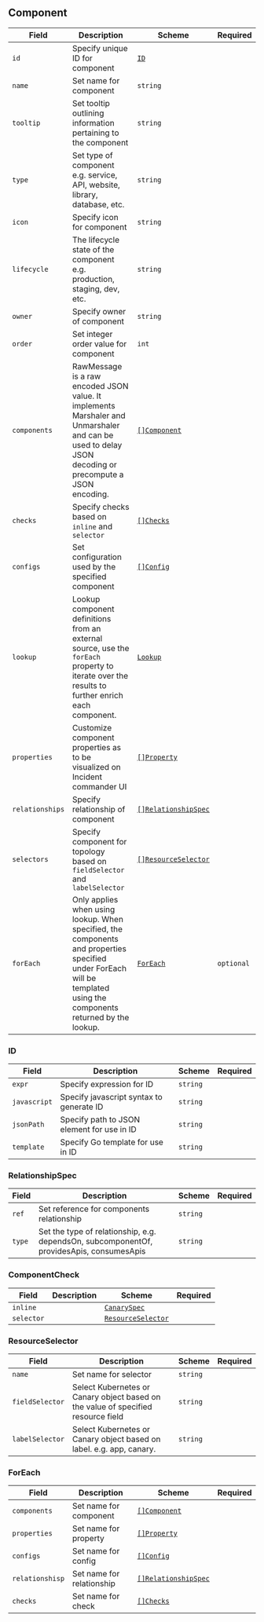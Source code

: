 ## Component

| Field           | Description                                                                                                                                                          | Scheme                                              | Required   |
| --------------- | -------------------------------------------------------------------------------------------------------------------------------------------------------------------- | --------------------------------------------------- | ---------- |
| `id`            | Specify unique ID for component                                                                                                                                      | [`ID`](#id)                                         |            |
| `name`          | Set name for component                                                                                                                                               | `string`                                            |            |
| `tooltip`       | Set tooltip outlining information pertaining to the component                                                                                                        | `string`                                            |            |
| `type`          | Set type of component e.g. service, API, website, library, database, etc.                                                                                            | `string`                                            |            |
| `icon`          | Specify icon for component                                                                                                                                           | `string`                                            |            |
| `lifecycle`     | The lifecycle state of the component e.g. production, staging, dev, etc.                                                                                             | `string`                                            |            |
| `owner`         | Specify owner of component                                                                                                                                           | `string`                                            |            |
| `order`         | Set integer order value for component                                                                                                                                | `int`                                               |            |
| `components`    | RawMessage is a raw encoded JSON value. It implements Marshaler and Unmarshaler and can be used to delay JSON decoding or precompute a JSON encoding.                | [`[]Component`](#component)                         |            |
| `checks`        | Specify checks based on `inline` and `selector`                                                                                                                      | [`[]Checks`](#componentcheck)                       |            |
| `configs`       | Set configuration used by the specified component                                                                                                                    | [`[]Config`](./configs.md#configs)                  |            |
| `lookup`        | Lookup component definitions from an external source, use the `forEach` property to iterate over the results to further enrich each component.                       | [`Lookup`](lookup.md#lookup)                        |            |
| `properties`    | Customize component properties as to be visualized on Incident commander UI                                                                                          | [`[]Property`](../reference/properties.md#property) |            |
| `relationships` | Specify relationship of component                                                                                                                                    | [`[]RelationshipSpec`](#relationshipspec)           |            |
| `selectors`     | Specify component for topology based on `fieldSelector` and `labelSelector`                                                                                          | [`[]ResourceSelector`](#resourceselector)           |            |
| `forEach`       | Only applies when using lookup. When specified, the components and properties specified under ForEach will be templated using the components returned by the lookup. | [`ForEach`](#foreach)                               | `optional` |

### ID

| Field        | Description                                | Scheme   | Required |
| ------------ | ------------------------------------------ | -------- | -------- |
| `expr`       | Specify expression for ID                  | `string` |          |
| `javascript` | Specify javascript syntax to generate ID   | `string` |          |
| `jsonPath`   | Specify path to JSON element for use in ID | `string` |          |
| `template`   | Specify Go template for use in ID          | `string` |          |

### RelationshipSpec

| Field  | Description                                                                              | Scheme   | Required |
| ------ | ---------------------------------------------------------------------------------------- | -------- | -------- |
| `ref`  | Set reference for components relationship                                                | `string` |          |
| `type` | Set the type of relationship, e.g. dependsOn, subcomponentOf, providesApis, consumesApis | `string` |          |

### ComponentCheck

| Field      | Description | Scheme                                                        | Required |
| ---------- | ----------- | ------------------------------------------------------------- | -------- |
| `inline`   |             | [`CanarySpec`](../../canary-checker/reference/canary-spec.md) |          |
| `selector` |             | [`ResourceSelector`](#resourceselector)                       |          |

### ResourceSelector

| Field           | Description                                                                       | Scheme   | Required |
| --------------- | --------------------------------------------------------------------------------- | -------- | -------- |
| `name`          | Set name for selector                                                             | `string` |          |
| `fieldSelector` | Select Kubernetes or Canary object based on the value of specified resource field | `string` |          |
| `labelSelector` | Select Kubernetes or Canary object based on label. e.g. app, canary.              | `string` |          |

### ForEach

| Field           | Description               | Scheme                                    | Required |
| --------------- | ------------------------- | ----------------------------------------- | -------- |
| `components`    | Set name for component    | [`[]Component`](#component)               |          |
| `properties`    | Set name for property     | [`[]Property`](#property)                 |          |
| `configs`       | Set name for config       | [`[]Config`](#config)                     |          |
| `relationshisp` | Set name for relationship | [`[]RelationshipSpec`](#relationshipspec) |          |
| `checks`        | Set name for check        | [`[]Checks`](#componentcheck)             |          |
